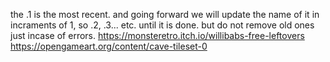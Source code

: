 the .1 is the most recent. and going forward we will update the name of it in incraments of 1, so .2, .3... etc. until it is done. but do not remove old ones just incase of errors.
https://monsteretro.itch.io/willibabs-free-leftovers
https://opengameart.org/content/cave-tileset-0
